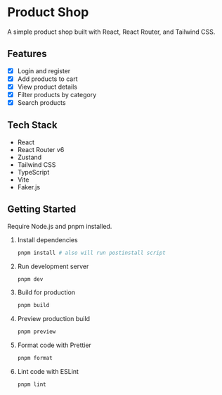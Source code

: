 # Product Shop

A simple product shop built with React, React Router, and Tailwind CSS.

## Features

- [x] Login and register
- [x] Add products to cart
- [x] View product details
- [x] Filter products by category
- [x] Search products

## Tech Stack

- React
- React Router v6
- Zustand
- Tailwind CSS
- TypeScript
- Vite
- Faker.js

## Getting Started

Require Node.js and pnpm installed.

1. Install dependencies

   ```bash
   pnpm install # also will run postinstall script
   ```

2. Run development server

   ```bash
   pnpm dev
   ```

3. Build for production

   ```bash
   pnpm build
   ```

4. Preview production build

   ```bash
   pnpm preview
   ```

5. Format code with Prettier

   ```bash
   pnpm format
   ```

6. Lint code with ESLint

   ```bash
   pnpm lint
   ```
